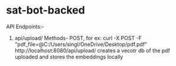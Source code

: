 # sat-bot-backed

API Endpoints:-

1. api/upload/
   Methods- POST, 
   for ex: curl -X POST -F "pdf_file=@C:/Users/singl/OneDrive/Desktop/pdf.pdf" http://localhost:8080/api/upload/
   creates a vecotr db of the pdf uploaded and stores the embeddings locally 

